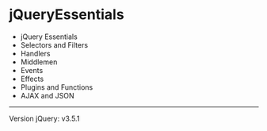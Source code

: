# jQueryEssentials

<ul>
    <li>jQuery Essentials</li>
    <li>Selectors and Filters</li>
    <li>Handlers</li>
    <li>Middlemen</li>
    <li>Events</li>
    <li>Effects</li>
    <li>Plugins and Functions</li>
    <li>AJAX and JSON</li>
</ul>

<hr>
Version jQuery: v3.5.1
